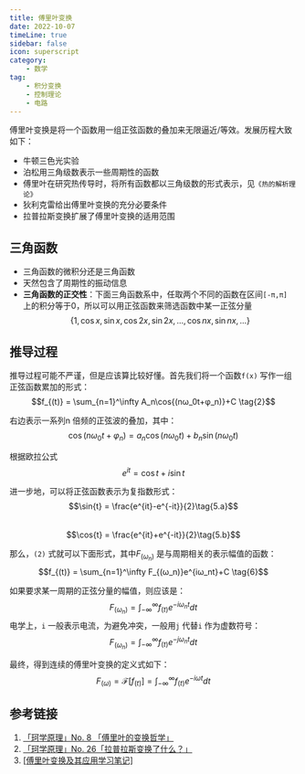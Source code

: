 ```yaml
---
title: 傅里叶变换  
date: 2022-10-07    
timeLine: true
sidebar: false  
icon: superscript
category:  
    - 数学    
tag:   
    - 积分变换 
    - 控制理论  
    - 电路
--- 
```

 
傅里叶变换是将一个函数用一组正弦函数的叠加来无限逼近/等效。发展历程大致如下：  

- 牛顿三色光实验  
- 泊松用三角级数表示一些周期性的函数  
- 傅里叶在研究热传导时，将所有函数都以三角级数的形式表示，见`《热的解析理论》`  
- 狄利克雷给出傅里叶变换的充分必要条件  
- 拉普拉斯变换扩展了傅里叶变换的适用范围  

## 三角函数  
- 三角函数的微积分还是三角函数  
- 天然包含了周期性的振动信息  
- **三角函数的正交性**：下面三角函数系中，任取两个不同的函数在区间`[-π,π]` 上的积分等于0，所以可以用正弦函数来筛选函数中某一正弦分量      
  $$\{ 1, \cos{x}, \sin{x}, \cos{2x}, \sin{2x}, ..., \cos{nx}, \sin{nx}, ... \} \tag{1}$$  

## 推导过程  
推导过程可能不严谨，但是应该算比较好懂。首先我们将一个函数`f(x)` 写作一组正弦函数累加的形式：      
$$f_{(t)} = \sum_{n=1}^\infty A_n\cos{(nω_0t+φ_n)}+C \tag{2}$$    

右边表示一系列n 倍频的正弦波的叠加，其中：  
$$\cos{(nω_0t+φ_n)} = a_n\cos{(nω_0t)}+b_n\sin{(nω_0t)} \tag{3}$$  

根据欧拉公式  
$$e^{it} = \cos{t} + i\sin{t} \tag{4}$$ 

进一步地，可以将正弦函数表示为复指数形式： 
$$\sin{t} = \frac{e^{it}-e^{-it}}{2}\tag{5.a}$$  
$$\cos{t} = \frac{e^{it}+e^{-it}}{2}\tag{5.b}$$  

那么，`(2)` 式就可以下面形式，其中$F_{(ω_n)}$ 是与周期相关的表示幅值的函数：  
$$f_{(t)} = \sum_{n=1}^\infty F_{(ω_n)}e^{iω_nt}+C \tag{6}$$  

如果要求某一周期的正弦分量的幅值，则应该是：  
$$F_{(ω_n)} = \int_{-\infty}^{\infty}f_{(t)} e^{-iω_nt} dt \tag{7.a}$$
电学上，`i` 一般表示电流，为避免冲突，一般用`j` 代替`i` 作为虚数符号：  
$$F_{(ω_n)} = \int_{-\infty}^{\infty}f_{(t)} e^{-jω_nt} dt \tag{7.b}$$  

最终，得到连续的傅里叶变换的定义式如下：  
$$F_{(ω)} = \mathscr{F}[f_{(t)}] = \int_{-\infty}^{\infty}f_{(t)}e^{-iωt}dt \tag{8}$$   


## 参考链接  
1. [「珂学原理」No. 8 「傅里叶的变换哲学」](https://www.bilibili.com/video/BV1Rx41127UF)
2. [「珂学原理」No. 26「拉普拉斯变换了什么？」](https://www.bilibili.com/video/BV16x411M7HR)
3. [[傅里叶变换及其应用学习笔记]](https://www.cnblogs.com/TaigaCon/category/1189650.html)


